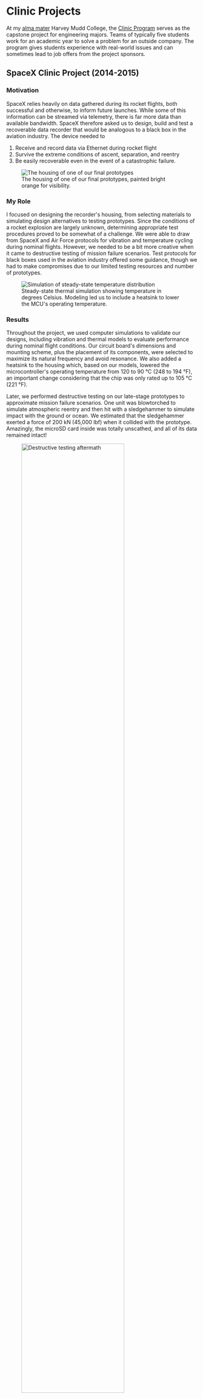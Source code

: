 # Clinic Projects

At my [alma mater](/education/undergrad.html) Harvey Mudd College, the [Clinic
Program](https://www.hmc.edu/clinic/) serves as the capstone project for
engineering majors. Teams of typically five students work for an academic year
to solve a problem for an outside company. The program gives students
experience with real-world issues and can sometimes lead to job offers from the
project sponsors.

## SpaceX Clinic Project (2014-2015)

### Motivation

SpaceX relies heavily on data gathered during its rocket flights, both
successful and otherwise, to inform future launches. While some of this
information can be streamed via telemetry, there is far more data than
available bandwidth. SpaceX therefore asked us to design, build and test a
recoverable data recorder that would be analogous to a black box in the
aviation industry. The device needed to

1. Receive and record data via Ethernet during rocket flight
2. Survive the extreme conditions of ascent, separation, and reentry
3. Be easily recoverable even in the event of a catastrophic failure.

<figure>
  <img
    class="centered"
    src="/media/housing.jpg"
    alt="The housing of one of our final prototypes"
  />
  <figcaption>
    The housing of one of our final prototypes, painted bright orange for
    visibility.
  </figcaption>
</figure>

### My Role

I focused on designing the recorder's housing, from selecting materials to
simulating design alternatives to testing prototypes. Since the conditions of a
rocket explosion are largely unknown, determining appropriate test procedures
proved to be somewhat of a challenge. We were able to draw from SpaceX and Air
Force protocols for vibration and temperature cycling during nominal flights.
However, we needed to be a bit more creative when it came to destructive
testing of mission failure scenarios. Test protocols for black boxes used in
the aviation industry offered some guidance, though we had to make compromises
due to our limited testing resources and number of prototypes.

<figure>
  <img
    class="centered"
    src="/media/thermalSim.png"
    alt="Simulation of steady-state temperature distribution"
  />
  <figcaption>
    Steady-state thermal simulation showing temperature in degrees Celsius.
    Modeling led us to include a heatsink to lower the MCU's operating
    temperature.
  </figcaption>
</figure>

### Results

Throughout the project, we used computer simulations to validate our designs,
including vibration and thermal models to evaluate performance during nominal
flight conditions. Our circuit board's dimensions and mounting scheme, plus the
placement of its components, were selected to maximize its natural frequency
and avoid resonance. We also added a heatsink to the housing which, based on
our models, lowered the microcontroller's operating temperature from 120 to
90&nbsp;°C (248 to 194&nbsp;°F), an important change considering that the chip
was only rated up to 105&nbsp;°C (221&nbsp;°F).

Later, we performed destructive testing on our late-stage prototypes to
approximate mission failure scenarios. One unit was blowtorched to simulate
atmospheric reentry and then hit with a sledgehammer to simulate impact with
the ground or ocean. We estimated that the sledgehammer exerted a force of
200&nbsp;kN (45,000&nbsp;lbf) when it collided with the prototype. Amazingly,
the microSD card inside was totally unscathed, and all of its data remained
intact!

<figure>
  <img
    class="centered"
    src="/media/testing.jpg"
    alt="Destructive testing aftermath"
    style="width: 80%;"
  />
  <figcaption>
    This prototype was subjected to destructive testing meant to approximate
    atmospheric reentry and ground impact. The housing successfully protected
    the data on the miscroSD card (lower right).
  </figcaption>
</figure>

## Sandia National Laboratory Clinic Project (2013-2014)

### Motivation

Barium titanate (chemical formula BaTiO<sub>3</sub>, BTO for short) exhibits a
phenomenon known as ferroelectricity, in which an external electric field
induces a field in the material that remains even when the external one is
removed. It is analogous to ferromagnetism, in which exposure to an external
magnetic field causes some materials to become permanent magnets that retain
their magnetic field in the absence of any external one. BTO's ferroelectricity
gives it a large dielectric constant, making it of interest for use in high
performance capacitors that can store large amounts of energy. BTO
nanoparticles in particular exhibit some bizarre and poorly understood
ferroelectric and structural properties. Sandia National Laboratory tasked us
with measuring the dielectric constant of different sized nanoparticles and
exploring their atomic structure to better understand their puzzling
properties.

<figure>
  <img
    class="centered"
    src="/media/BTOmodel.png"
    alt="COMSOL model of BTO nanoparticle slurry"
  />
  <figcaption>
    COMSOL model showing BTO particles suspended in a solvent within a coin
    cell battery casing.
  </figcaption>
</figure>

### My Role

I was responsible for using analytical and computational models to determine
the dielectric constant of the BTO nanoparticles from experimental results.
Directly measuring the dielectric constant of a single nanoparticle is
obviously infeasible. Instead, we dispersed the nanoparticles in a liquid
solvent to form a slurry and measured the effective dielectric constant using
electrochemical impedance spectroscopy (EIS). I could then use the models to
relate that experimental slurry dielectric constant to the underlying particle
dielectric constant. The numerical model was created using COMSOL and verified
with three analytical models from literature. Due to limited computational
resources, I was only able to simulate a relatively small number of particles.
Therefore, in order to achieve the desired concentration, the size of the
particles needed to be greatly increased compared to their actual size.

<figure>
  <img
    class="centered"
    src="/media/BTOplot.png"
    alt="Comparison of model predictions to experimental measurement"
    style="width: 100%"
  />
  <figcaption>
    A plot comparing the predictions of the numerical (black) and analytical
    (blue, green and red) models to experimental measurement (solid pink with
    dotted pink representing the 2% uncertainty).
  </figcaption>
</figure>

### Results

It turned out that both the computational and analytical models were extremely
sensitive to the measured slurry dielectric constant. This meant that even
small measurement errors were amplified to absurdly large uncertainties in the
dielectric constant of the BTO nanoparticles. Despite varying the particle
concentration, solvent type, measurement method and more, we were unable to
overcome this fundamental issue. Our findings therefore cast doubt on the
feasibility of this technique and call into question the results of other
groups who have used it. I had the opportunity to present my results as an
invited speaker at the Spring, 2014 meeting of the [Materials Research
Society](http://www.mrs.org/).
